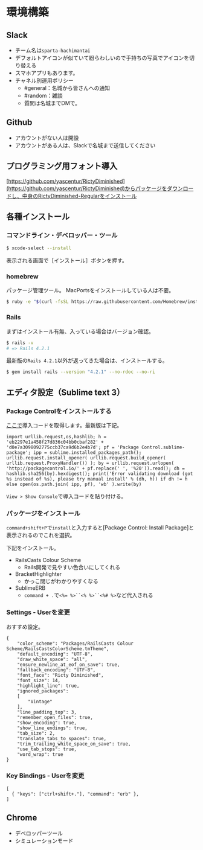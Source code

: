 # 環境構築
## Slack
- チーム名は`sparta-hachimantai`
- デフォルトアイコンが似ていて紛らわしいので手持ちの写真でアイコンを切り替える
- スマホアプリもあります。
- チャネル別運用ポリシー
	- \#general：名城から皆さんへの通知
	- \#random：雑談
	- 質問は名城までDMで。

## Github
- アカウントがない人は開設
- アカウントがある人は、Slackで名城まで送信してください

## プログラミング用フォント導入
[https://github.com/yascentur/RictyDiminished](https://github.com/yascentur/RictyDiminished)からパッケージをダウンロードし、中身のRictyDiminished-Regularをインストール

## 各種インストール
### コマンドライン・デベロッパー・ツール

```bash
$ xcode-select --install
```

表示される画面で［インストール］ボタンを押す。

### homebrew
パッケージ管理ツール。
MacPortsをインストールしている人は不要。

```bash
$ ruby -e "$(curl -fsSL https://raw.githubusercontent.com/Homebrew/install/master/install)"
```

### Rails
まずはインストール有無、入っている場合はバージョン確認。

```bash
$ rails -v
# => Rails 4.2.1
```

最新版の`Rails 4.2.1`以外が返ってきた場合は、インストールする。

```bash
$ gem install rails --version "4.2.1" --no-rdoc --no-ri
```

## エディタ設定（Sublime text 3）
### Package Controlをインストールする

[ここで](https://packagecontrol.io/installation)導入コードを取得します。最新版は下記。

```
import urllib.request,os,hashlib; h = 'eb2297e1a458f27d836c04bb0cbaf282' + 'd0e7a3098092775ccb37ca9d6b2e4b7d'; pf = 'Package Control.sublime-package'; ipp = sublime.installed_packages_path(); urllib.request.install_opener( urllib.request.build_opener( urllib.request.ProxyHandler()) ); by = urllib.request.urlopen( 'http://packagecontrol.io/' + pf.replace(' ', '%20')).read(); dh = hashlib.sha256(by).hexdigest(); print('Error validating download (got %s instead of %s), please try manual install' % (dh, h)) if dh != h else open(os.path.join( ipp, pf), 'wb' ).write(by)
```

`View > Show Console`で導入コードを貼り付ける。

### パッケージをインストール
`command+shift+P`で`install`と入力すると[Package Control: Install Package]と表示されるのでこれを選択。

下記をインストール。

- RailsCasts Colour Scheme
	- Rails開発で見やすい色合いにしてくれる
- BracketHighlighter
	- かっこ閉じがわかりやすくなる
- SublimeERB
	- `command + .`で`<%= %>``<% %>``<%# %>`など代入される

### Settings - Userを変更
おすすめ設定。

```
{
	"color_scheme": "Packages/RailsCasts Colour Scheme/RailsCastsColorScheme.tmTheme",
	"default_encoding": "UTF-8",
	"draw_white_space": "all",
	"ensure_newline_at_eof_on_save": true,
	"fallback_encoding": "UTF-8",
	"font_face": "Ricty Diminished",
	"font_size": 14,
	"highlight_line": true,
	"ignored_packages":
	[
		"Vintage"
	],
	"line_padding_top": 3,
	"remember_open_files": true,
	"show_encoding": true,
	"show_line_endings": true,
	"tab_size": 2,
	"translate_tabs_to_spaces": true,
	"trim_trailing_white_space_on_save": true,
	"use_tab_stops": true,
	"word_wrap": true
}
```

### Key Bindings - Userを変更

```
[
  { "keys": ["ctrl+shift+."], "command": "erb" },
]
```

## Chrome
- デベロッパーツール
- シミュレーションモード
